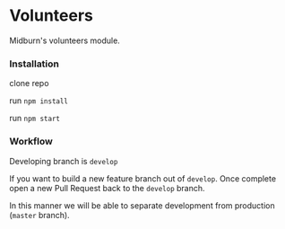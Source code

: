 # Volunteers

Midburn's volunteers module.


### Installation

clone repo

run `npm install`

run `npm start`


### Workflow

Developing branch is `develop`

If you want to build a new feature branch out of `develop`.
Once complete open a new Pull Request back to the `develop` branch.

In this manner we will be able to separate development from production (`master` branch).
